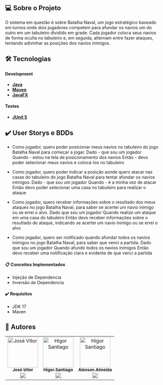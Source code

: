 ## 💻 Sobre o Projeto
O sistema em questão é sobre Batalha Naval, um jogo estratégico baseado em turnos onde dois jogadores competem para afundar os navios um do outro em um tabuleiro dividido em grade. Cada jogador coloca seus navios de forma oculta no tabuleiro e, em seguida, alternam entre fazer ataques, tentando adivinhar as posições dos navios inimigos.

## 🛠 Tecnologias

#### Development
- [**Java**](https://www.java.com/pt-BR/)
- [**Maven**](https://maven.apache.org)
- [**JavaFX**](https://openjfx.io)

#### Testes
- [**JUnit 5**](https://junit.org/junit5/docs/current/user-guide/)

## ✔️ User Storys e BDDs

- Como jogador, quero poder posicionar meus navios no tabuleiro do jogo Batalha Naval para começar a jogar.
Dado - que sou um jogador <br>
Quando - estou na tela de posicionamento dos navios
Então - devo poder selecionar meus navios e colocá-los no tabuleiro

- Como jogador, quero poder indicar a posição aonde quero atacar nas casas do tabuleiro do jogo Batalha Naval para tentar afundar os navios inimigos.
Dado -  que sou um jogador
Quando - é a minha vez de atacar
Então devo poder selecionar uma casa no tabuleiro para realizar o ataque

- Como jogador, quero receber informações sobre o resultado dos meus ataques no jogo Batalha Naval, para saber se acertei um navio inimigo ou se errei o alvo.
Dado que sou um jogador
Quando realizo um ataque em uma casa do tabuleiro
Então devo receber informações sobre o resultado do ataque, indicando se acertei um navio inimigo ou se errei o alvo

- Como jogador, quero ser notificado quando afundar todos os navios inimigos no jogo Batalha Naval, para saber que venci a partida.
Dado que sou um jogador
Quando afundo todos os navios inimigos
Então devo receber uma notificação clara e evidente de que venci a partida

#### 📋 Conceitos Implementados
- Injeção de Dependencia
- Inversão de Dependencia

#### ✔️ Requisitos
- JDK 17
- Maven

## 📸 Autores
<table>
  <tr>
     <td align="center"><a href="https://github.com/JoseVitorNobre"><img src="https://avatars.githubusercontent.com/u/62249331?v=4" width="100px;" alt="José Vitor"/><br /><sub><b>José Vitor</b></sub></a><br /><a href="https://github.com/JoseVitorNobre" title="BackEnd">
     <img src="https://cdn.jsdelivr.net/gh/devicons/devicon/icons/spring/spring-original.svg" width="20px"/>
     </a></td>
     <td align="center"><a href="https://github.com/HigorSantiago"><img src="https://avatars.githubusercontent.com/u/93281590?v=4" width="100px;" alt="Higor Santiago"/><br /><sub><b>Higor Santiago</b></sub></a><br /><a href="https://github.com/HigorSantiago" title="Design">
            <img src="https://cdn.jsdelivr.net/gh/devicons/devicon/icons/figma/figma-original.svg" width="20px"/>
     </a></td>
     <td align="center"><a href="https://github.com/alexsonalmeida"><img src="https://avatars.githubusercontent.com/u/101877352?v=4" width="100px;" alt="Higor Santiago"/><br /><sub><b>Alexson Almeida</b></sub></a><br /><a href="https://github.com/alexsonalmeida" title="FrontEnd">
     <img src="https://cdn.jsdelivr.net/gh/devicons/devicon/icons/react/react-original.svg" width="20px" />
     </a></td>
  </tr>
</table>
